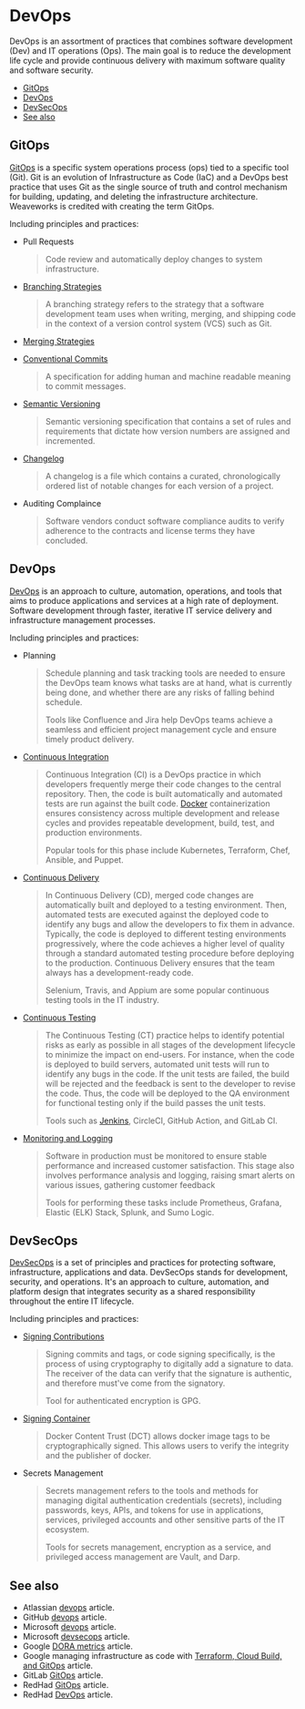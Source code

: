 # DevOps

DevOps is an assortment of practices that combines software development (Dev) and IT operations (Ops). The main goal is to reduce the development life cycle and provide continuous delivery with maximum software quality and software security.

- [GitOps](#gitops)
- [DevOps](#devops)
- [DevSecOps](#devsecops)
- [See also](#see-also)

## GitOps

[GitOps](https://www.weave.works/blog/gitops-operations-by-pull-request) is a specific system operations process (ops) tied to a specific tool (Git). Git is an evolution of Infrastructure as Code (IaC) and a DevOps best practice that uses Git as the single source of truth and control mechanism for building, updating, and deleting the infrastructure architecture. Weaveworks is credited with creating the term GitOps.

Including principles and practices:

- Pull Requests
  > Code review and automatically deploy changes to system infrastructure.

- [Branching Strategies](../about/branching-strategies.md)
  > A branching strategy refers to the strategy that a software development team uses when writing, merging, and shipping code in the context of a version control system (VCS) such as Git.

- [Merging Strategies](../about/merging-strategies.md)

- [Conventional Commits](../convention/conventional-commits.md)
  > A specification for adding human and machine readable meaning to commit messages.

- [Semantic Versioning](../convention/semantic-versioning.md)
  > Semantic versioning specification that contains a set of rules and requirements that dictate how version numbers are assigned and incremented.

- [Changelog](../convention/changelog.md)
  > A changelog is a file which contains a curated, chronologically ordered list of notable changes for each version of a project.

- Auditing Complaince
  > Software vendors conduct software compliance audits to verify adherence to the contracts and license terms they have concluded.

## DevOps

[DevOps](https://www.bunnyshell.com/blog/what-is-devops) is an approach to culture, automation, operations, and tools that aims to produce applications and services at a high rate of deployment. Software development through faster, iterative IT service delivery and infrastructure management processes.

Including principles and practices:

- Planning
  > Schedule planning and task tracking tools are needed to ensure the DevOps team knows what tasks are at hand, what is currently being done, and whether there are any risks of falling behind schedule.
  >
  > Tools like Confluence and Jira help DevOps teams achieve a seamless and efficient project management cycle and ensure timely product delivery.

- [Continuous Integration](../about/ci-ct-cd.md)
  > Continuous Integration (CI) is a DevOps practice in which developers frequently merge their code changes to the central repository. Then, the code is built automatically and automated tests are run against the built code. [Docker](https://www.docker.com/) containerization ensures consistency across multiple development and release cycles and provides repeatable development, build, test, and production environments.
  >
  > Popular tools for this phase include Kubernetes, Terraform, Chef, Ansible, and Puppet.

- [Continuous Delivery](../about/ci-ct-cd.md)
  > In Continuous Delivery (CD), merged code changes are automatically built and deployed to a testing environment. Then, automated tests are executed against the deployed code to identify any bugs and allow the developers to fix them in advance. Typically, the code is deployed to different testing environments progressively, where the code achieves a higher level of quality through a standard automated testing procedure before deploying to the production. Continuous Delivery ensures that the team always has a development-ready code.
  >
  > Selenium, Travis, and Appium are some popular continuous testing tools in the IT industry.

- [Continuous Testing](../about/ci-ct-cd.md)
  > The Continuous Testing (CT) practice helps to identify potential risks as early as possible in all stages of the development lifecycle to minimize the impact on end-users. For instance, when the code is deployed to build servers, automated unit tests will run to identify any bugs in the code. If the unit tests are failed, the build will be rejected and the feedback is sent to the developer to revise the code. Thus, the code will be deployed to the QA environment for functional testing only if the build passes the unit tests.
  >
  > Tools such as [Jenkins](https://jenkins.io/), CircleCI, GitHub Action, and GitLab CI.

- [Monitoring and Logging](../about/logging-monitoring.md)
  > Software in production must be monitored to ensure stable performance and increased customer satisfaction. This stage also involves performance analysis and logging, raising smart alerts on various issues, gathering customer feedback
  >
  > Tools for performing these tasks include Prometheus, Grafana, Elastic (ELK) Stack, Splunk, and Sumo Logic.

## DevSecOps

[DevSecOps](https://www.redhat.com/en/topics/devops/what-is-devsecops) is a set of principles and practices for protecting software, infrastructure, applications and data. DevSecOps stands for development, security, and operations. It's an approach to culture, automation, and platform design that integrates security as a shared responsibility throughout the entire IT lifecycle.

Including principles and practices:

- [Signing Contributions](../about/identity-management.md#signing-contributions)
  > Signing commits and tags, or code signing specifically, is the process of using cryptography to digitally add a signature to data. The receiver of the data can verify that the signature is authentic, and therefore must've come from the signatory.
  >
  > Tool for authenticated encryption is GPG.

- [Signing Container](../about/identity-management.md#signing-container)
  > Docker Content Trust (DCT) allows docker image tags to be cryptographically signed. This allows users to verify the integrity and the publisher of docker.

- Secrets Management
  > Secrets management refers to the tools and methods for managing digital authentication credentials (secrets), including passwords, keys, APIs, and tokens for use in applications, services, privileged accounts and other sensitive parts of the IT ecosystem.
  >
  > Tools for secrets management, encryption as a service, and privileged access management are Vault, and Darp.
 
## See also

- Atlassian [devops](https://www.atlassian.com/devops/what-is-devops) article.
- GitHub [devops](https://github.com/learn/devops) article.
- Microsoft [devops](https://docs.microsoft.com/en-us/azure/devops/boards/best-practices-agile-project-management?view=azure-devops&tabs=basic-process) article.
- Microsoft [devsecops](https://docs.microsoft.com/en-us/azure/architecture/solution-ideas/articles/devsecops-in-github) article.
- Google [DORA metrics](https://cloud.google.com/blog/products/devops-sre/using-the-four-keys-to-measure-your-devops-performance?utm_source=thenewstack&utm_medium=website&utm_campaign=platform) article.
- Google managing infrastructure as code with [Terraform, Cloud Build, and GitOps](https://cloud.google.com/architecture/managing-infrastructure-as-code?hl=en&skip_cache=true) article.
- GitLab [GitOps](https://about.gitlab.com/topics/gitops/) article.
- RedHad [GitOps](https://www.redhat.com/en/topics/devops/what-is-gitops) article.
- RedHad [DevOps](https://www.redhat.com/en/topics/devops) article.
